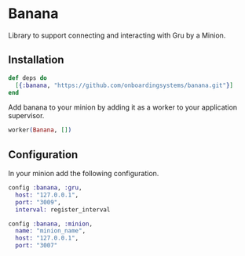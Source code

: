 # Banana

Library to support connecting and interacting with Gru by a Minion.

## Installation

```elixir
def deps do
  [{:banana, "https://github.com/onboardingsystems/banana.git"}]
end
```

Add banana to your minion by adding it as a worker to your application supervisor.

```elixir
worker(Banana, [])
```

## Configuration

In your minion add the following configuration.

```elixir
config :banana, :gru,
  host: "127.0.0.1",
  port: "3009",
  interval: register_interval

config :banana, :minion,
  name: "minion_name",
  host: "127.0.0.1",
  port: "3007"
```

